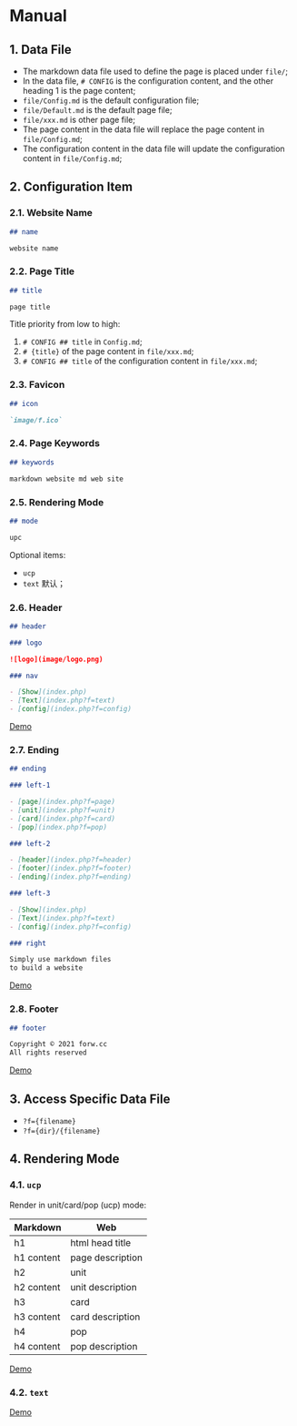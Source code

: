 # Manual

## 1. Data File

- The markdown data file used to define the page is placed under `file/`;
- In the data file, `# CONFIG` is the configuration content, and the other heading 1 is the page content;
- `file/Config.md` is the default configuration file;
- `file/Default.md` is the default page file;
- `file/xxx.md` is other page file;
- The page content in the data file will replace the page content in `file/Config.md`;
- The configuration content in the data file will update the configuration content in `file/Config.md`;

## 2. Configuration Item

### 2.1. Website Name

```markdown
## name

website name
```

### 2.2. Page Title

```markdown
## title

page title
```

Title priority from low to high:

1. `# CONFIG ## title` in `Config.md`;
1. `# {title}` of the page content in `file/xxx.md`;
1. `# CONFIG ## title` of the configuration content in `file/xxx.md`;

### 2.3. Favicon

```markdown
## icon

`image/f.ico`
```

### 2.4. Page Keywords

```markdown
## keywords

markdown website md web site
```

### 2.5. Rendering Mode

```markdown
## mode

upc
```

Optional items:

- `ucp`
- `text` 默认；

### 2.6. Header

```markdown
## header

### logo

![logo](image/logo.png)

### nav

- [Show](index.php)
- [Text](index.php?f=text)
- [config](index.php?f=config)
```

[Demo](http://forw.cc/markdown-website/demo/?f=header)

### 2.7. Ending

```markdown
## ending

### left-1

- [page](index.php?f=page)
- [unit](index.php?f=unit)
- [card](index.php?f=card)
- [pop](index.php?f=pop)

### left-2

- [header](index.php?f=header)
- [footer](index.php?f=footer)
- [ending](index.php?f=ending)

### left-3

- [Show](index.php)
- [Text](index.php?f=text)
- [config](index.php?f=config)

### right

Simply use markdown files  
to build a website
```

[Demo](http://forw.cc/markdown-website/demo/?f=ending)

### 2.8. Footer

```markdown
## footer

Copyright © 2021 forw.cc  
All rights reserved
```

[Demo](http://forw.cc/markdown-website/demo/?f=footer)

## 3. Access Specific Data File

- `?f={filename}`
- `?f={dir}/{filename}`

## 4. Rendering Mode

### 4.1. `ucp`

Render in unit/card/pop (ucp) mode:

| Markdown   | Web              |
| ---------- | ---------------- |
| h1         | html head title  |
| h1 content | page description |
| h2         | unit             |
| h2 content | unit description |
| h3         | card             |
| h3 content | card description |
| h4         | pop              |
| h4 content | pop description  |

[Demo](http://forw.cc/markdown-website/demo/)

### 4.2. `text`

[Demo](http://forw.cc/markdown-website/demo/?f=text)
